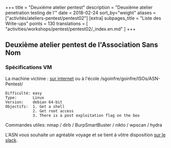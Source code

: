 +++
title = "Deuxième atelier pentest"
description = "Deuxième atelier penetration testing de l'"
date = 2018-02-24
sort_by="weight"
aliases = ["activités/ateliers-pentest/pentest02"]
[extra]
subpages_title = "Liste des Write-ups"
points = 130
translations = [
    "activities/workshops/pentest/pentest02/_index.en.md"
]
+++

## Deuxième atelier pentest de l'Association Sans Nom

### Spécifications VM

La machine victime&nbsp;: [sur internet](http://pentest02.sansnom.org/) ou à
l'école /sgoinfre/goinfre/ISOs/ASN-Pentest/

    Difficulté: easy
    Type:       Linux
    Version:    debian 64-bit
    Objectifs:  1. Get a shell 
                2. Get root access 
                3. There is a post exploitation flag on the box

Commandes utiles:  nmap / dirb / BurpSmartBuster / nikto / wpscan / hydra

L'ASN vous souhaite un agréable voyage et se tient à vôtre disposition [sur le
slack](@/contact/index.fr.md).
